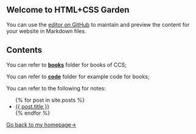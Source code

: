 ## Welcome to HTML+CSS Garden

You can use the [editor on GitHub](https://github.com/960761/AboutCSS/edit/master/README.md) to maintain and preview the content for your website in Markdown files.

## Contents

You can refer to [**books**](https://github.com/960761/AboutCSS/tree/master/books) folder for books of CCS;

You can refer to [**code**](https://github.com/960761/AboutCSS/tree/master/code) folder for example code for books;


You can refer to the following for notes:

<ul>
  {% for post in site.posts %}
    <li>
      <a href="{{ site.baseurl }}{{ post.url }}">{{ post.title }}</a>
    </li>
  {% endfor %}
</ul>


[Go back to my homepage->](https://960761.github.io/)
